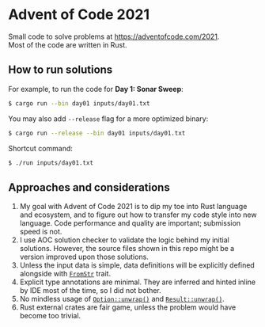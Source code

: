 # Advent of Code 2021

Small code to solve problems at https://adventofcode.com/2021.  
Most of the code are written in Rust.

## How to run solutions

For example, to run the code for **Day 1: Sonar Sweep**:

```bash
$ cargo run --bin day01 inputs/day01.txt
```

You may also add `--release` flag for a more optimized binary:

```bash
$ cargo run --release --bin day01 inputs/day01.txt
```

Shortcut command:

```bash
$ ./run inputs/day01.txt
```

## Approaches and considerations

1. My goal with Advent of Code 2021 is to dip my toe into Rust language and ecosystem, and to figure out how to transfer
   my code style into new language. Code performance and quality are important; submission speed is not.
2. I use AOC solution checker to validate the logic behind my initial solutions. However, the source files shown in this
   repo might be a version improved upon those solutions.
3. Unless the input data is simple, data definitions will be explicitly defined alongside
   with [`FromStr`](https://doc.rust-lang.org/std/str/trait.FromStr.html) trait.
4. Explicit type annotations are minimal. They are inferred and hinted inline by IDE most of the time, so I did not
   bother.
5. No mindless usage of [`Option::unwrap()`](https://doc.rust-lang.org/std/option/enum.Option.html#method.unwrap)
   and [`Result::unwrap()`](https://doc.rust-lang.org/std/result/enum.Result.html#method.unwrap).
6. Rust external crates are fair game, unless the problem would have become too trivial.
